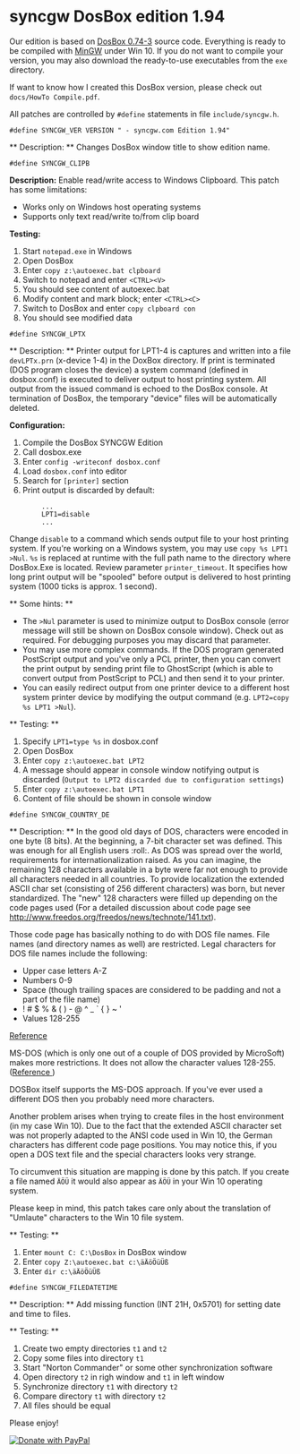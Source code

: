 # syncgw DosBox edition 1.94

Our edition is based on [DosBox 0.74-3](https://sourceforge.net/projects/dosbox/files/dosbox/) source code. Everything is ready 
to be compiled with [MinGW](https://sourceforge.net/projects/mingw/files/latest/download?source=files) under Win 10. 
If you do not want to compile your version, you may also download the ready-to-use executables from the ``exe`` directory.

If want to know how I created this DosBox version, please check out ``docs/HowTo Compile.pdf``.

All patches are controlled by ``#define`` statements in file ``include/syncgw.h``.

```
#define SYNCGW_VER VERSION " - syncgw.com Edition 1.94"
```
** Description: **
Changes DosBox window title to show edition name.

```
#define SYNCGW_CLIPB
```
**Description:** 
Enable read/write access to Windows Clipboard. This patch has some limitations:

* Works only on Windows host operating systems
* Supports only text read/write to/from clip board

**Testing:**

1. Start ``notepad.exe`` in Windows
2. Open DosBox
3. Enter ``copy z:\autoexec.bat clpboard``
4. Switch to notepad and enter ``<CTRL><V>``
5. You should see content of autoexec.bat
6. Modify content and mark block; enter ``<CTRL><C>``
7. Switch to DosBox and enter ``copy clpboard con``
8. You should see modified data

```
#define SYNCGW_LPTX
```
** Description: **
Printer output for LPT1-4 is captures and written into a file ``devLPTx.prn`` (x-device 1-4) in the DoxBox directory. 
If print is terminated (DOS program closes the device) a system command (defined in dosbox.conf) is executed to deliver 
output to host printing system. All output from the issued command is echoed to the DosBox console. At termination of DosBox, 
the temporary "device" files will be automatically deleted.

**Configuration:**

1. Compile the DosBox SYNCGW Edition
2. Call dosbox.exe
3. Enter ``config -writeconf dosbox.conf``
4. Load ``dosbox.conf`` into editor
5. Search for ``[printer]`` section
6. Print output is discarded by default:

```        
        ...
        LPT1=disable
        ...
```

Change ``disable`` to a command which sends output file to your host printing system. If you're working on a Windows system, 
you may use ``copy %s LPT1 >Nul``. ``%s`` is replaced at runtime with the full path name to the directory where DosBox.Exe is located.
Review parameter ``printer_timeout``. It specifies how long print output will be "spooled" before output is delivered to host printing system (1000 ticks is approx. 1 second).

** Some hints: **

* The ``>Nul`` parameter is used to minimize output to DosBox console (error message will still be shown on DosBox console window). 
Check out as required. For debugging purposes you may discard that parameter.
* You may use more complex commands. If the DOS program generated PostScript output and you've only a PCL printer, then you can 
convert the print output by sending print file to GhostScript (which is able to convert output from PostScript to PCL) and then send it to your printer.
* You can easily redirect output from one printer device to a different host system printer device by modifying the output command 
(e.g. ``LPT2=copy %s LPT1 >Nul``).

** Testing: **

1. Specify ``LPT1=type %s`` in dosbox.conf
2. Open DosBox
3. Enter ``copy z:\autoexec.bat LPT2``
4. A message should appear in console window notifying output is discarded (``Output to LPT2 discarded due to configuration settings``)
5. Enter ``copy z:\autoexec.bat LPT1``
6. Content of file should be shown in console window

```
#define SYNCGW_COUNTRY_DE
```

** Description: **
In the good old days of DOS, characters were encoded in one byte (8 bits). At the beginning, a 7-bit character set was defined. This was enough for all English users :roll:. As DOS was spread over the world, requirements for internationalization raised. As you can imagine, the remaining 128 characters available in a byte were far not enough to provide all characters needed in all countries. To provide localization the extended ASCII char set (consisting of 256 different characters) was born, but never standardized. The "new" 128 characters were filled up depending on the code pages used (For a detailed discussion about code page see http://www.freedos.org/freedos/news/technote/141.txt).
     
Those code page has basically nothing to do with DOS file names. File names (and directory names as well) are restricted. Legal characters for DOS file names include the following:
     
* Upper case letters A-Z
* Numbers 0-9
* Space (though trailing spaces are considered to be padding and not a part of the file name)
* ! # $ % & ( ) - @ ^ _ ` { } ~ '
* Values 128-255
     
[Reference](http://en.wikipedia.org/wiki/File_Allocation_Table)
     
MS-DOS (which is only one out of a couple of DOS provided by MicroSoft) makes more restrictions. It does not allow the 
character values 128-255. ([Reference ](http://support.microsoft.com/default.aspx?scid=kb;EN-US;q120138))
     
DOSBox itself supports the MS-DOS approach. If you've ever used a different DOS then you probably need more characters.
     
Another problem arises when trying to create files in the host environment (in my case Win 10). Due to the fact that the 
extended ASCII character set was not properly adapted to the ANSI code used in Win 10, the German characters has different 
code page positions. You may notice this, if you open a DOS text file and the special characters looks very strange.
     
To circumvent this situation are mapping is done by this patch. If you create a file named ``ÄÖÜ`` it would also appear 
as ``ÄÖÜ`` in your Win 10 operating system.
     
Please keep in mind, this patch takes care only about the translation of "Umlaute" characters to the Win 10 file system.
     
** Testing: **

1. Enter ``mount C: C:\DosBox`` in DosBox window
2. Enter ``copy Z:\autoexec.bat c:\äÄöÖüÜß``
3. Enter ``dir c:\äÄöÖüÜß``

```
#define SYNCGW_FILEDATETIME
```

** Description: **
Add missing function (INT 21H, 0x5701) for setting date and time to files.
     
** Testing: **

1. Create two empty directories ``t1`` and ``t2``
2. Copy some files into directory ``t1``
3. Start "Norton Commander" or some other synchronization software
4. Open directory ``t2`` in righ window and ``t1`` in left window
5. Synchronize directory ``t1`` with directory ``t2``
6. Compare directory ``t1`` with directory ``t2``
7. All files should be equal

Please enjoy!

<a href="https://www.paypal.com/donate?hosted_button_id=RQMP8CWD2Y2XC" target="_blank">
  <img src="https://www.paypalobjects.com/en_US/DK/i/btn/btn_donateCC_LG.gif" alt="Donate with PayPal"/>
</a>


